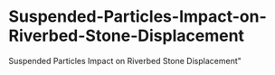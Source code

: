 # Suspended-Particles-Impact-on-Riverbed-Stone-Displacement
Suspended Particles Impact on Riverbed Stone Displacement"

